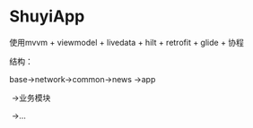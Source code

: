 # ShuyiApp
使用mvvm + viewmodel + livedata + hilt + retrofit + glide + 协程

结构：

base->network->common->news		->app

​											  ->业务模块

​											  ->...